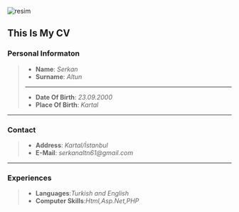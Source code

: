 ![resim](https://4.downloader.disk.yandex.com.tr/preview/20c15cb38812ab404f54688ece6ca7d4be580cf4b68ef9abefafb82cc14abdc5/inf/GWy7iQFfi8GzWm-qdhzamBLibEwj6wjscbAT-7mP99tFYgLoK_waZm07BF7DEKALksSbzPxYQ7cSoRsTDCYmNw%3D%3D?uid=546409968&filename=Markdown-mark.png&disposition=inline&hash=&limit=0&content_type=image%2Fpng&tknv=v2&size=1249x485)
## This Is My CV
### Personal Informaton
>* **Name**: _Serkan_
>* **Surname**: _Altun_
>* **
>* **Date Of Birth**: _23.09.2000_
>* **Place Of Birth**: _Kartal_
---
### Contact
>* **Address**: _Kartal/İstanbul_
>* **E-Mail**: _serkanaltn61@gmail.com_
---
### Experiences
>* **Languages**:_Turkish and English_
>* **Computer Skills**:_Html,Asp.Net,PHP_
